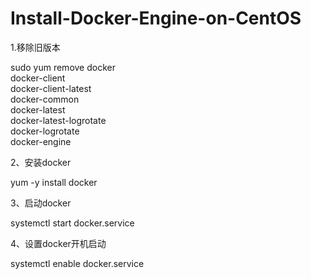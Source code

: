 # Install-Docker-Engine-on-CentOS
1.移除旧版本

sudo yum remove docker \
                  docker-client \
                  docker-client-latest \
                  docker-common \
                  docker-latest \
                  docker-latest-logrotate \
                  docker-logrotate \
                  docker-engine

2、安装docker

yum -y install docker

3、启动docker

systemctl start docker.service

4、设置docker开机启动

systemctl enable docker.service
